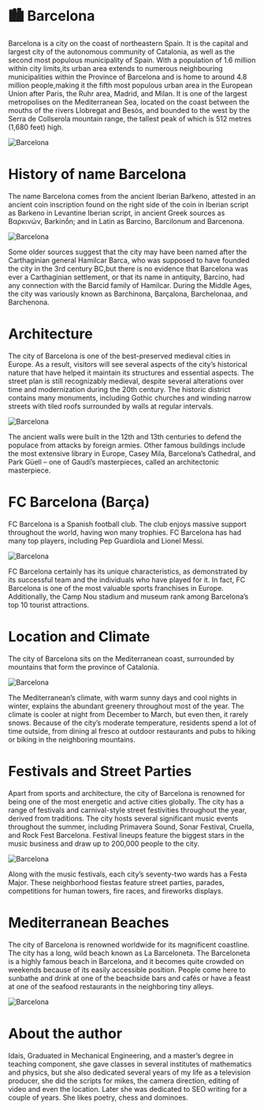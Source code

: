 # 🏙️ Barcelona

Barcelona is a city on the coast of northeastern Spain. It is the capital and largest city of the autonomous community of Catalonia, as well as the second most populous municipality of Spain. With a population of 1.6 million within city limits,its urban area extends to numerous neighbouring municipalities within the Province of Barcelona and is home to around 4.8 million people,making it the fifth most populous urban area in the European Union after Paris, the Ruhr area, Madrid, and Milan. It is one of the largest metropolises on the Mediterranean Sea, located on the coast between the mouths of the rivers Llobregat and Besòs, and bounded to the west by the Serra de Collserola mountain range, the tallest peak of which is 512 metres (1,680 feet) high.

![Barcelona](_static/images/barcelona/barcelona-city.jpg)

# History of name Barcelona

The name Barcelona comes from the ancient Iberian Baŕkeno, attested in an ancient coin inscription found on the right side of the coin in Iberian script as Barkeno in Levantine Iberian script, in ancient Greek sources as Βαρκινών, Barkinṓn; and in Latin as Barcino, Barcilonum and Barcenona.

![Barcelona](_static/images/barcelona/history.jpg)

Some older sources suggest that the city may have been named after the Carthaginian general Hamilcar Barca, who was supposed to have founded the city in the 3rd century BC,but there is no evidence that Barcelona was ever a Carthaginian settlement, or that its name in antiquity, Barcino, had any connection with the Barcid family of Hamilcar. During the Middle Ages, the city was variously known as Barchinona, Barçalona, Barchelonaa, and Barchenona.

# Architecture 

The city of Barcelona is one of the best-preserved medieval cities in Europe. As a result, visitors will see several aspects of the city’s historical nature that have helped it maintain its structures and essential aspects. The street plan is still recognizably medieval, despite several alterations over time and modernization during the 20th century.
The historic district contains many monuments, including Gothic churches and winding narrow streets with tiled roofs surrounded by walls at regular intervals.

![Barcelona](_static/images/barcelona/arct.jpg)


The ancient walls were built in the 12th and 13th centuries to defend the populace from attacks by foreign armies. Other famous buildings include the most extensive library in Europe, Casey Mila, Barcelona’s Cathedral, and Park Güell – one of Gaudí’s masterpieces, called an architectonic masterpiece.

# FC Barcelona (Barça)

FC Barcelona is a Spanish football club. The club enjoys massive support throughout the world, having won many trophies. FC Barcelona has had many top players, including Pep Guardiola and Lionel Messi.

![Barcelona](_static/images/barcelona/messi.jpg)

FC Barcelona certainly has its unique characteristics, as demonstrated by its successful team and the individuals who have played for it. In fact, FC Barcelona is one of the most valuable sports franchises in Europe. Additionally, the Camp Nou stadium and museum rank among Barcelona’s top 10 tourist attractions.

# Location and Climate

The city of Barcelona sits on the Mediterranean coast, surrounded by mountains that form the province of Catalonia. 

![Barcelona](_static/images/barcelona/climate.jpg)

The Mediterranean’s climate, with warm sunny days and cool nights in winter, explains the abundant greenery throughout most of the year. The climate is cooler at night from December to March, but even then, it rarely snows.
Because of the city’s moderate temperature, residents spend a lot of time outside, from dining al fresco at outdoor restaurants and pubs to hiking or biking in the neighboring mountains. 

# Festivals and Street Parties

Apart from sports and architecture, the city of Barcelona is renowned for being one of the most energetic and active cities globally. The city has a range of festivals and carnival-style street festivities throughout the year, derived from traditions. 
The city hosts several significant music events throughout the summer, including Primavera Sound, Sonar Festival, Cruella, and Rock Fest Barcelona. Festival lineups feature the biggest stars in the music business and draw up to 200,000 people to the city.

![Barcelona](_static/images/barcelona/festival.jpg) 

Along with the music festivals, each city’s seventy-two wards has a Festa Major. These neighborhood fiestas feature street parties, parades, competitions for human towers, fire races, and fireworks displays.

# Mediterranean Beaches 

The city of Barcelona is renowned worldwide for its magnificent coastline. The city has a long, wild beach known as La Barceloneta. The Barceloneta is a highly famous beach in Barcelona, and it becomes quite crowded on weekends because of its easily accessible position. People come here to sunbathe and drink at one of the beachside bars and cafés or have a feast at one of the seafood restaurants in the neighboring tiny alleys. 

![Barcelona](_static/images/barcelona/beaches.jpg) 

# About the author 

Idais, Graduated in Mechanical Engineering, and a master’s degree in teaching component, she gave classes in several institutes of mathematics and physics, but she also dedicated several years of my life as a television producer, she did the scripts for mikes, the camera direction, editing of video and even the location. Later she was dedicated to SEO writing for a couple of years. She likes poetry, chess and dominoes.
